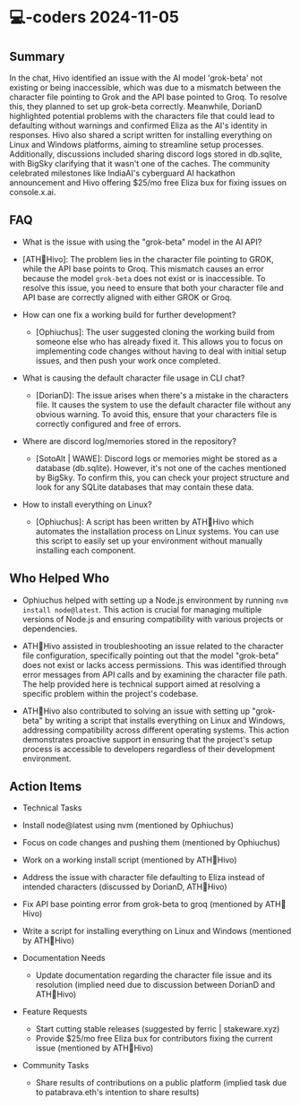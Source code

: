 # 💻-coders 2024-11-05

## Summary
 In the chat, Hivo identified an issue with the AI model 'grok-beta' not existing or being inaccessible, which was due to a mismatch between the character file pointing to Grok and the API base pointed to Groq. To resolve this, they planned to set up grok-beta correctly. Meanwhile, DorianD highlighted potential problems with the characters file that could lead to defaulting without warnings and confirmed Eliza as the AI's identity in responses. Hivo also shared a script written for installing everything on Linux and Windows platforms, aiming to streamline setup processes. Additionally, discussions included sharing discord logs stored in db.sqlite, with BigSky clarifying that it wasn't one of the caches. The community celebrated milestones like IndiaAI's cyberguard AI hackathon announcement and Hivo offering $25/mo free Eliza bux for fixing issues on console.x.ai.

## FAQ
 - What is the issue with using the "grok-beta" model in the AI API?
  - [ATH🥭Hivo]: The problem lies in the character file pointing to GROK, while the API base points to Groq. This mismatch causes an error because the model `grok-beta` does not exist or is inaccessible. To resolve this issue, you need to ensure that both your character file and API base are correctly aligned with either GROK or Groq.

- How can one fix a working build for further development?
  - [Ophiuchus]: The user suggested cloning the working build from someone else who has already fixed it. This allows you to focus on implementing code changes without having to deal with initial setup issues, and then push your work once completed.

- What is causing the default character file usage in CLI chat?
  - [DorianD]: The issue arises when there's a mistake in the characters file. It causes the system to use the default character file without any obvious warning. To avoid this, ensure that your characters file is correctly configured and free of errors.

- Where are discord log/memories stored in the repository?
  - [SotoAlt | WAWE]: Discord logs or memories might be stored as a database (db.sqlite). However, it's not one of the caches mentioned by BigSky. To confirm this, you can check your project structure and look for any SQLite databases that may contain these data.

- How to install everything on Linux?
  - [Ophiuchus]: A script has been written by ATH🥭Hivo which automates the installation process on Linux systems. You can use this script to easily set up your environment without manually installing each component.

## Who Helped Who
 - Ophiuchus helped with setting up a Node.js environment by running `nvm install node@latest`. This action is crucial for managing multiple versions of Node.js and ensuring compatibility with various projects or dependencies.

- ATH🥭Hivo assisted in troubleshooting an issue related to the character file configuration, specifically pointing out that the model "grok-beta" does not exist or lacks access permissions. This was identified through error messages from API calls and by examining the character file path. The help provided here is technical support aimed at resolving a specific problem within the project's codebase.

- ATH🥭Hivo also contributed to solving an issue with setting up "grok-beta" by writing a script that installs everything on Linux and Windows, addressing compatibility across different operating systems. This action demonstrates proactive support in ensuring that the project's setup process is accessible to developers regardless of their development environment.

## Action Items
 - Technical Tasks
  - Install node@latest using nvm (mentioned by Ophiuchus)
  - Focus on code changes and pushing them (mentioned by Ophiuchus)
  - Work on a working install script (mentioned by ATH🥭Hivo)
  - Address the issue with character file defaulting to Eliza instead of intended characters (discussed by DorianD, ATH🥭Hivo)
  - Fix API base pointing error from grok-beta to groq (mentioned by ATH🥭Hivo)
  - Write a script for installing everything on Linux and Windows (mentioned by ATH🥭Hivo)

- Documentation Needs
  - Update documentation regarding the character file issue and its resolution (implied need due to discussion between DorianD and ATH🥭Hivo)

- Feature Requests
  - Start cutting stable releases (suggested by ferric | stakeware.xyz)
  - Provide $25/mo free Eliza bux for contributors fixing the current issue (mentioned by ATH🥭Hivo)

- Community Tasks
  - Share results of contributions on a public platform (implied task due to patabrava.eth's intention to share results)

